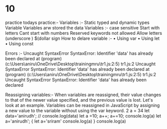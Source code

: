 # 10
practice 
todays practice:-
Variables :-
Static typed and dynamic types 
Variable 
Variables arw stored the data
Variables :- case sensitive 
Start with letters
Cant start with numbers 
Reserved keywords not allowed 
Allow letters (underscore ) $(dollar sign
How to delare variable :-
•	Using var
•	Using let
•	Using const

Errors :-
Uncaught SyntaxError SyntaxError: Identifier 'data' has already been declared
    at (program) (c:\Users\aniru\OneDrive\Desktop\trainingmru\tr1.js:2:5)
tr1.js:2
Uncaught SyntaxError SyntaxError: Identifier 'data' has already been declared
    at (program) (c:\Users\aniru\OneDrive\Desktop\trainingmru\tr1.js:2:5)
tr1.js:2
Uncaught SyntaxError SyntaxError: Identifier 'data' has already been declared


Reassigning variables:-
When variables are reassigned, their value changes to that of the newer value specified, and the previous value is lost. Let's look at an example. 
Variables can be reassigned in JavaScript by assigning a new value to the variable without using the var keyword. 2 a = 34
let data='anirudh';
// console.log(data)
let a =10;
a++;
a+=10;
console.log(a)
let a='anirudh';
{
    let a='sriram'
    console.log(a)
}
console.log(a)



